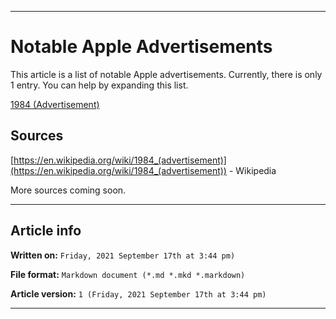 
***

# Notable Apple Advertisements

This article is a list of notable Apple advertisements. Currently, there is only 1 entry. You can help by expanding this list.

[1984 (Advertisement)](https://github.com/seanpm2001/WacOS/wiki/1984(Advertisement)/)

## Sources

[https://en.wikipedia.org/wiki/1984_(advertisement)](https://en.wikipedia.org/wiki/1984_(advertisement)) - Wikipedia

More sources coming soon.

***

## Article info

**Written on:** `Friday, 2021 September 17th at 3:44 pm)`

**File format:** `Markdown document (*.md *.mkd *.markdown)`

**Article version:** `1 (Friday, 2021 September 17th at 3:44 pm)`

***
